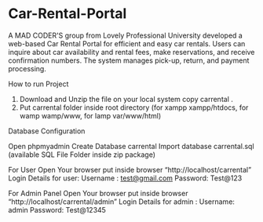 # Car-Rental-Portal
A MAD CODER'S group from Lovely Professional University developed a web-based Car Rental Portal for efficient and easy car rentals. Users can inquire about car availability and rental fees, make reservations, and receive confirmation numbers. The system manages pick-up, return, and payment processing.


How to run Project

1. Download and Unzip the file on your local system copy carrental .
2. Put carrental folder inside root directory (for xampp xampp/htdocs, for wamp wamp/www, for lamp var/www/html)

Database Configuration

Open phpmyadmin
Create Database carrental
Import database carrental.sql (available SQL File Folder inside zip package)

For User
Open Your browser put inside browser “http://localhost/carrental”
Login Details for user:
Username : test@gmail.com
Password: Test@123

For Admin Panel
Open Your browser put inside browser “http://localhost/carrental/admin”
Login Details for admin :
Username: admin
Password: Test@12345


